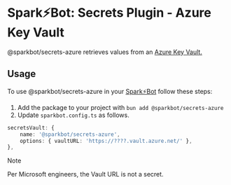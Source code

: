 # Spark⚡️Bot: Secrets Plugin - Azure Key Vault

@sparkbot/secrets-azure retrieves values from an [Azure Key Vault.](https://azure.microsoft.com/en-us/products/key-vault)

## Usage

To use @sparkbot/secrets-azure in your [Spark⚡️Bot](https://github.com/SparkBotDev/SparkBot#readme) follow these steps:

1) Add the package to your project with `bun add @sparkbot/secrets-azure`
1) Update `sparkbot.config.ts` as follows.

```ts
secretsVault: {
	name: '@sparkbot/secrets-azure',
	options: { vaultURL: 'https://????.vault.azure.net/' },
},
```

> [!NOTE]
> Per Microsoft engineers, the Vault URL is not a secret.
